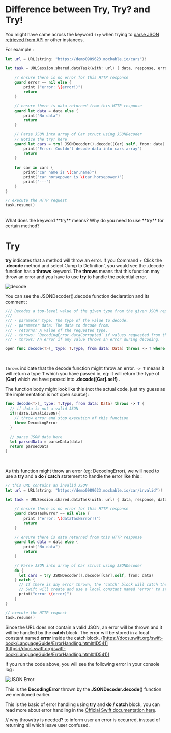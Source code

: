 # Difference between Try, Try? and Try!



You might have came across the keyword `try` when trying to [parse JSON retrieved from API](https://fluffy.es/parse-json-using-decodable-protocol/) or other instances. 


For example : 

```swift
let url = URL(string: "https://demo0989623.mockable.io/cars")!

let task = URLSession.shared.dataTask(with: url) { data, response, error in
    
    // ensure there is no error for this HTTP response
    guard error == nil else {
        print ("error: \(error!)")
        return
    }
    
    // ensure there is data returned from this HTTP response
    guard let data = data else {
        print("No data")
        return
    }
    
    // Parse JSON into array of Car struct using JSONDecoder
    // Notice the try? here
    guard let cars = try? JSONDecoder().decode([Car].self, from: data) else {
        print("Error: Couldn't decode data into cars array")
        return
    }
    
    for car in cars {
        print("car name is \(car.name)")
        print("car horsepower is \(car.horsepower)")
        print("---")
    }
}

// execute the HTTP request
task.resume()

```

<br>
What does the keyword **try** means? Why do you need to use **try** for certain method?



# Try

**try** indicates that a method will throw an error. If you Command + Click the **.decode** method and select 'Jump to Definition', you would see the .decode function has a **throws** keyword. The **throws** means that this function may throw an error and you have to use **try** to handle the potential error.



![decode](https://iosimage.s3.amazonaws.com/2018/27-try/commandClick.png)



You can see the JSONDecoder().decode function declaration and its comment : 

```swift
/// Decodes a top-level value of the given type from the given JSON representation.
///
/// - parameter type: The type of the value to decode.
/// - parameter data: The data to decode from.
/// - returns: A value of the requested type.
/// - throws: `DecodingError.dataCorrupted` if values requested from the payload are corrupted, or if the given data is not valid JSON.
/// - throws: An error if any value throws an error during decoding.

open func decode<T>(_ type: T.Type, from data: Data) throws -> T where T : Decodable
```

<br>



`throws` indicate that the decode function might throw an error. `-> T` means it will return a type **T** which you have passed in, eg: it will return the type of **[Car]** which we have passed into **.decode([Car].self)** .



The function body might look like this (not the actual code, just my guess as the implementation is not open source):

```swift
func decode<T>(_ type: T.Type, from data: Data) throws -> T {
  // if data is not a valid JSON
  if(!data.isValidJSON){
    // throw error and stop execution of this function
    throw DecodingError
  } 
  
  // parse JSON data here
  let parsedData = parseData(data)
  return parsedData
}
```

<br>

As this function might throw an error (eg: DecodingError), we will need to use a **try** and a **do / catch** statement to handle the error like this : 

```swift
// this URL contains an invalid JSON
let url = URL(string: "https://demo0989623.mockable.io/car/invalid")!

let task = URLSession.shared.dataTask(with: url) { data, response, dataTaskError in
    
    // ensure there is no error for this HTTP response
    guard dataTaskError == nil else {
        print ("error: \(dataTaskError!)")
        return
    }
    
    // ensure there is data returned from this HTTP response
    guard let data = data else {
        print("No data")
        return
    }
    
    // Parse JSON into array of Car struct using JSONDecoder
    do {
      let cars = try JSONDecoder().decode([Car].self, from: data)
    } catch {
      // If there is any error thrown, the 'catch' block will catch the error
      // Swift will create and use a local constant named 'error' to store the error thrown by the function
      print("error \(error)")
    }
}

// execute the HTTP request
task.resume()
```



Since the URL does not contain a valid JSON, an error will be thrown and it will be handled by the **catch** block. The error will be stored in a local constant named **error** inside the catch block. ([https://docs.swift.org/swift-book/LanguageGuide/ErrorHandling.html#ID541](https://docs.swift.org/swift-book/LanguageGuide/ErrorHandling.html#ID541))



If you run the code above, you will see the following error in your console log : 

![JSON Error](https://iosimage.s3.amazonaws.com/2018/27-try/jsonError.png)



This is the **DecodingError** thrown by the **JSONDecoder.decode()** function we mentioned earlier.



This is the basic of error handling using **try** and **do / catch** block, you can read more about error handling in the [Official Swift documentation here](https://docs.swift.org/swift-book/LanguageGuide/ErrorHandling.html).









// why throw/try is needed? to inform user an error is occurred, instead of returning nil which leave user confused.